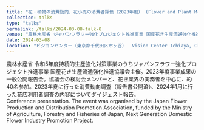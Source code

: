 ```yaml
---
title: "花・植物の消費動向、花小売の消費者評価（2023年度） (Flower and Plant Market Research FY2023)"
collection: talks
type: "talks"
permalink: /talks/2024-03-08-talk-8
venue: "農林水産省 ジャパンフラワー強化プロジェクト推進事業 国産花き生産流通強化推進協議会 公開報告会"
date: 2024-03-08
location: "ビジョンセンター（東京都千代田区市ヶ谷）  Vision Center Ichiaya, Chiyoda ward, Tokyo, Japan"
---
```


農林水産省 令和5年度持続的生産強化対策事業のうちジャパンフラワー強化プロジェクト推進事業 国産花き生産流通強化推進協議会主催。2023年度事業成果の一般公開報告会。協議会の検討会メンバーと、花き業界の実務者を中心に、約40名参加。2023年夏に行った消費動向調査（報告書公開済）、2024年1月に行った花店利用者調査の内容についてダイジェスト報告。  
Conference presentation. The event was organised by the Japan Flower Production and Distribution Promotion Association, funded by the Ministry of Agriculture, Forestry and Fisheries of Japan, Next Generation Domestic Flower Industry Promotion Project.   
